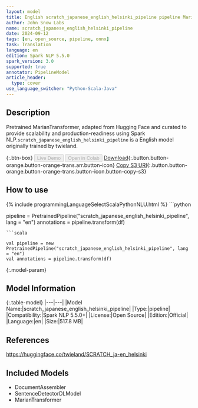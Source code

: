 ```yaml
---
layout: model
title: English scratch_japanese_english_helsinki_pipeline pipeline MarianTransformer from twieland
author: John Snow Labs
name: scratch_japanese_english_helsinki_pipeline
date: 2024-09-12
tags: [en, open_source, pipeline, onnx]
task: Translation
language: en
edition: Spark NLP 5.5.0
spark_version: 3.0
supported: true
annotator: PipelineModel
article_header:
  type: cover
use_language_switcher: "Python-Scala-Java"
---
```


## Description

Pretrained MarianTransformer, adapted from Hugging Face and curated to provide scalability and production-readiness using Spark NLP.`scratch_japanese_english_helsinki_pipeline` is a English model originally trained by twieland.

{:.btn-box}
<button class="button button-orange" disabled>Live Demo</button>
<button class="button button-orange" disabled>Open in Colab</button>
[Download](https://s3.amazonaws.com/auxdata.johnsnowlabs.com/public/models/scratch_japanese_english_helsinki_pipeline_en_5.5.0_3.0_1726168016404.zip){:.button.button-orange.button-orange-trans.arr.button-icon}
[Copy S3 URI](s3://auxdata.johnsnowlabs.com/public/models/scratch_japanese_english_helsinki_pipeline_en_5.5.0_3.0_1726168016404.zip){:.button.button-orange.button-orange-trans.button-icon.button-copy-s3}

## How to use



<div class="tabs-box" markdown="1">
{% include programmingLanguageSelectScalaPythonNLU.html %}
```python

pipeline = PretrainedPipeline("scratch_japanese_english_helsinki_pipeline", lang = "en")
annotations =  pipeline.transform(df)   

```
```scala

val pipeline = new PretrainedPipeline("scratch_japanese_english_helsinki_pipeline", lang = "en")
val annotations = pipeline.transform(df)

```
</div>

{:.model-param}
## Model Information

{:.table-model}
|---|---|
|Model Name:|scratch_japanese_english_helsinki_pipeline|
|Type:|pipeline|
|Compatibility:|Spark NLP 5.5.0+|
|License:|Open Source|
|Edition:|Official|
|Language:|en|
|Size:|517.8 MB|

## References

https://huggingface.co/twieland/SCRATCH_ja-en_helsinki

## Included Models

- DocumentAssembler
- SentenceDetectorDLModel
- MarianTransformer